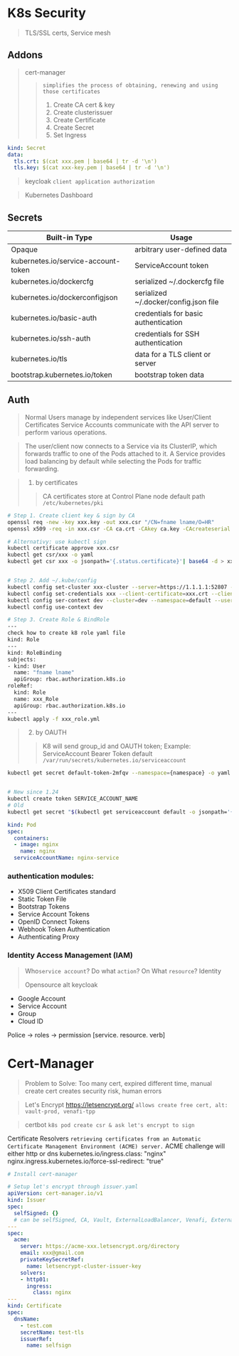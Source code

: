 # K8s Security
> TLS/SSL certs, Service mesh
## Addons
> cert-manager 
>> `simplifies the process of obtaining, renewing and using those certificates`
>> 1. Create CA cert & key
>> 2. Create clusterissuer
>> 3. Create Certificate
>> 4. Create Secret
>> 5. Set Ingress
```yml
kind: Secret
data:
  tls.crt: $(cat xxx.pem | base64 | tr -d '\n')
  tls.key: $(cat xxx-key.pem | base64 | tr -d '\n')
```
> keycloak `client application authorization`

> Kubernetes Dashboard
## Secrets
|  Built-in Type	  |  Usage |
|---|---|
| Opaque |   arbitrary user-defined data |
| kubernetes.io/service-account-token| ServiceAccount token |
| kubernetes.io/dockercfg | serialized ~/.dockercfg file |
| kubernetes.io/dockerconfigjson | serialized ~/.docker/config.json file |
| kubernetes.io/basic-auth | credentials for basic authentication |
| kubernetes.io/ssh-auth | credentials for SSH authentication |
| kubernetes.io/tls | data for a TLS client or server|
| bootstrap.kubernetes.io/token | bootstrap token data |

## Auth
> Normal Users manage by independent services like User/Client Certificates
> Service Accounts communicate with the API server to perform various operations.


> The user/client now connects to a Service via its ClusterIP, which forwards traffic to one of the Pods attached to it. A Service provides load balancing by default while selecting the Pods for traffic forwarding.

> 1. by certificates
>> CA certificates store at Control Plane node default path `/etc/kubernetes/pki`

```bash
# Step 1. Create client key & sign by CA
openssl req -new -key xxx.key -out xxx.csr "/CN=fname lname/O=HR"
openssl x509 -req -in xxx.csr -CA ca.crt -CAkey ca.key -CAcreateserial -out xxx.crt -day 500

# Alternativy: use kubectl sign
kubectl certificate approve xxx.csr
kubectl get csr/xxx -o yaml
kubectl get csr xxx -o jsonpath='{.status.certificate}'| base64 -d > xxx.crt


# Step 2. Add ~/.kube/config
kubectl config set-cluster xxx-cluster --server=https://1.1.1.1:52807 --certificate-authority=ca.crt --embed-certs=true
kubectl config set-credentials xxx --client-certificate=xxx.crt --client-key=xxx.key --embed-certs=true
kubectl config ser-context dev --cluster=dev --namespace=default --user=xxx
kubectl config use-context dev

# Step 3. Create Role & BindRole
---
check how to create k8 role yaml file
kind: Role
---
kind: RoleBinding
subjects:
- kind: User
  name: "fname lname"
  apiGroup: rbac.authorization.k8s.io
roleRef:
  kind: Role
  name: xxx_Role
  apiGroup: rbac.authorization.k8s.io
---
kubectl apply -f xxx_role.yml


```
> 2. by OAUTH
>> K8 will send group_id and OAUTH token;
>> Example: ServiceAccount Bearer Token default `/var/run/secrets/kubernetes.io/serviceaccount`
>> 
```bash
kubectl get secret default-token-2mfqv --namespace={namespace} -o yaml


# New since 1.24
kubectl create token SERVICE_ACCOUNT_NAME
# Old 
kubectl get secret "$(kubectl get serviceaccount default -o jsonpath='{.secrets[0].name}')"
```
```yaml
kind: Pod
spec:
  containers:
  - image: nginx
    name: nginx
  serviceAccountName: nginx-service
```
### authentication modules:
- X509 Client Certificates standard
- Static Token File
- Bootstrap Tokens
- Service Account Tokens
- OpenID Connect Tokens
- Webhook Token Authentication
- Authenticating Proxy

### Identity Access Management (IAM)
> Who`service account`? Do what `action`? On What `resource`?
Identity
>
> Opensource alt keycloak
> 
- Google Account
- Service Account
- Group
- Cloud ID

Police -> roles -> permission [service. resource. verb]

# Cert-Manager
> Problem to Solve: Too many cert, expired different time, manual create cert creates security risk, human errors

> Let's Encrypt https://letsencrypt.org/ `allows create free cert, alt: vault-prod, venafi-tpp`

> certbot `k8s pod create csr & ask let's encrypt to sign`

Certificate Resolvers `retrieving certificates from an Automatic Certificate Management Environment (ACME) server.`
ACME challenge will either http or dns
kubernetes.io/ingress.class: "nginx"
nginx.ingress.kubernetes.io/force-ssl-redirect: "true" 
```yml
# Install cert-manager

# Setup let's encrypt through issuer.yaml
apiVersion: cert-manager.io/v1
kind: Issuer
spec:
  selfSigned: {}
  # can be selfSigned, CA, Vault, ExternalLoadBalancer, Venafi, External, ACME
---
spec:
  acme:
    server: https://acme-xxx.letsencrypt.org/directory
    email: xxx@gmail.com
    privateKeySecretRef:
      name: letsencrypt-cluster-issuer-key
    solvers:
    - http01:
      ingress:
        class: nginx
---
kind: Certificate
spec:
  dnsName:
    - test.com
    secretName: test-tls
    issuerRef:
      name: selfsign
```

